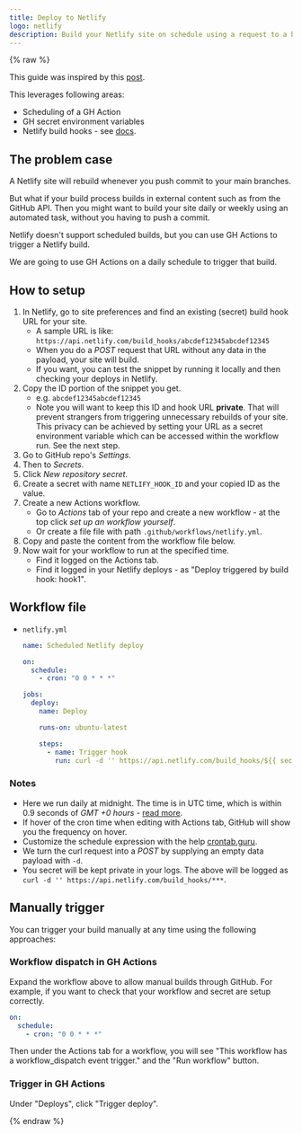 ```yaml
---
title: Deploy to Netlify
logo: netlify
description: Build your Netlify site on schedule using a request to a build hook
---
```


{% raw %}

This guide was inspired by this [post](https://dev.to/chantastic/schedule-netlify-builds-with-github-actions-chron-and-webhooks-17n7).

This leverages following areas:

- Scheduling of a GH Action
- GH secret environment variables
- Netlify build hooks - see [docs](https://docs.netlify.com/configure-builds/build-hooks/).


## The problem case

A Netlify site will rebuild whenever you push commit to your main branches.

But what if your build process builds in external content such as from the GitHub API. Then you might want to build your site daily or weekly using an automated task, without you having to push a commit.

Netlify doesn't support scheduled builds, but you can use GH Actions to trigger a Netlify build.

We are going to use GH Actions on a daily schedule to trigger that build.


## How to setup

1. In Netlify, go to site preferences and find an existing (secret) build hook URL for your site. 
    - A sample URL is like: `https://api.netlify.com/build_hooks/abcdef12345abcdef12345`
    - When you do a _POST_ request that URL without any data in the payload, your site will build. 
    - If you want, you can test the snippet by running it locally and then checking your deploys in Netlify.
1. Copy the ID portion of the snippet you get.
    - e.g. `abcdef12345abcdef12345`
    - Note you will want to keep this ID and hook URL **private**. That will prevent strangers from triggering unnecessary rebuilds of your site. This privacy can be achieved by setting your URL as a secret environment variable which can be accessed within the workflow run. See the next step.
1. Go to GitHub repo's _Settings_.
1. Then to _Secrets_.
1. Click _New repository secret_.
1. Create a secret with name `NETLIFY_HOOK_ID` and your copied ID as the value.
1. Create a new Actions workflow.
    - Go to _Actions_ tab of your repo and create a new workflow - at the top click _set up an workflow yourself_.
    - Or create a file file with path `.github/workflows/netlify.yml`.
1. Copy and paste the content from the workflow file below.
1. Now wait for your workflow to run at the specified time. 
    - Find it logged on the Actions tab.
    - Find it logged in your Netlify deploys - as "Deploy triggered by build hook: hook1".


## Workflow file

- `netlify.yml`
    ```yaml
    name: Scheduled Netlify deploy

    on:
      schedule:
        - cron: "0 0 * * *"

    jobs:
      deploy:
        name: Deploy

        runs-on: ubuntu-latest

        steps:
          - name: Trigger hook
            run: curl -d '' https://api.netlify.com/build_hooks/${{ secrets.NETLIFY_HOOK_ID }}
    ```

### Notes

- Here we run daily at midnight. The time is in UTC time, which is within 0.9 seconds of _GMT +0 hours_ - [read more](https://greenwichmeantime.com/time-zone/gmt-plus-0/).
- If hover of the cron time when editing with Actions tab, GitHub will show you the frequency on hover.
- Customize the schedule expression with the help [crontab.guru](https://crontab.guru).
- We turn the curl request into a _POST_ by supplying an empty data payload with `-d`.
- You secret will be kept private in your logs. The above will be logged as `curl -d '' https://api.netlify.com/build_hooks/***`.


## Manually trigger

You can trigger your build manually at any time using the following approaches:

### Workflow dispatch in GH Actions

Expand the workflow above to allow manual builds through GitHub. For example, if you want to check that your workflow and secret are setup correctly.

```yaml
on:
  schedule:
    - cron: "0 0 * * *"
```

Then under the Actions tab for a workflow, you will see "This workflow has a workflow_dispatch event trigger." and the "Run workflow" button.

### Trigger in GH Actions

Under "Deploys", click "Trigger deploy".

{% endraw %}
